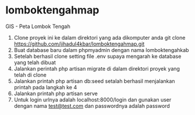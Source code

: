 # lomboktengahmap
GIS - Peta Lombok Tengah 

1. Clone proyek ini ke dalam direktori yang ada dikomputer anda
   git clone https://github.com/jihadul4kbar/lomboktengahmap.git
2. Buat database baru dalam phpmyadmin dengan nama lomboktengahkab
3. Setelah berhasil clone setting file .env supaya mengarah ke database yang telah dibuat
4. Jalankan perintah php artisan migrate di dalam direktori proyek yang telah di clone
5. Jalankan printah php artisan db:seed setalah berhasil menjalankan printah pada langkah ke 4
6. Jalankan printah php artisan serve
7. Untuk login urlnya adalah localhost:8000/login dan gunakan user dengan nama test@test.com dan passwordnya adalah password
